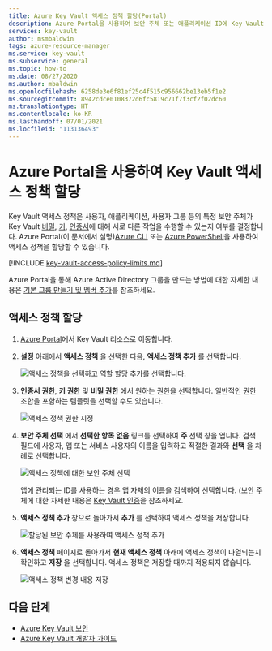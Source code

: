 ```yaml
---
title: Azure Key Vault 액세스 정책 할당(Portal)
description: Azure Portal을 사용하여 보안 주체 또는 애플리케이션 ID에 Key Vault 액세스 정책을 할당하는 방법입니다.
services: key-vault
author: msmbaldwin
tags: azure-resource-manager
ms.service: key-vault
ms.subservice: general
ms.topic: how-to
ms.date: 08/27/2020
ms.author: mbaldwin
ms.openlocfilehash: 6258de3e6f81ef25c4f515c956662be13eb5f1e2
ms.sourcegitcommit: 8942cdce0108372d6fc5819c71f7f3cf2f02dc60
ms.translationtype: HT
ms.contentlocale: ko-KR
ms.lasthandoff: 07/01/2021
ms.locfileid: "113136493"
---
```

# <a name="assign-a-key-vault-access-policy-using-the-azure-portal"></a>Azure Portal을 사용하여 Key Vault 액세스 정책 할당

Key Vault 액세스 정책은 사용자, 애플리케이션, 사용자 그룹 등의 특정 보안 주체가 Key Vault [비밀](../secrets/index.yml), [키](../keys/index.yml), [인증서](../certificates/index.yml)에 대해 서로 다른 작업을 수행할 수 있는지 여부를 결정합니다. Azure Portal(이 문서에서 설명)[Azure CLI](assign-access-policy-cli.md) 또는 [Azure PowerShell](assign-access-policy-powershell.md)을 사용하여 액세스 정책을 할당할 수 있습니다.

[!INCLUDE [key-vault-access-policy-limits.md](../../../includes/key-vault-access-policy-limits.md)]

Azure Portal을 통해 Azure Active Directory 그룹을 만드는 방법에 대한 자세한 내용은 [기본 그룹 만들기 및 멤버 추가](../../active-directory/fundamentals/active-directory-groups-create-azure-portal.md)를 참조하세요.

## <a name="assign-an-access-policy"></a>액세스 정책 할당

1.  [Azure Portal](https://portal.azure.com)에서 Key Vault 리소스로 이동합니다. 

1.  **설정** 아래에서 **액세스 정책** 을 선택한 다음, **액세스 정책 추가** 를 선택합니다.

    ![액세스 정책을 선택하고 역할 할당 추가를 선택합니다.](../media/authentication/assign-policy-portal-01.png)

1.  **인증서 권한**, **키 권한** 및 **비밀 권한** 에서 원하는 권한을 선택합니다. 일반적인 권한 조합을 포함하는 템플릿을 선택할 수도 있습니다.

    ![액세스 정책 권한 지정](../media/authentication/assign-policy-portal-02.png)

1. **보안 주체 선택** 에서 **선택한 항목 없음** 링크를 선택하여 **주** 선택 창을 엽니다. 검색 필드에 사용자, 앱 또는 서비스 사용자의 이름을 입력하고 적절한 결과와 **선택** 을 차례로 선택합니다.

    ![액세스 정책에 대한 보안 주체 선택](../media/authentication/assign-policy-portal-03.png)

    앱에 관리되는 ID를 사용하는 경우 앱 자체의 이름을 검색하여 선택합니다. (보안 주체에 대한 자세한 내용은 [Key Vault 인증](authentication.md)을 참조하세요.
 
1.  **액세스 정책 추가** 창으로 돌아가서 **추가** 를 선택하여 액세스 정책을 저장합니다.

    ![할당된 보안 주체를 사용하여 액세스 정책 추가](../media/authentication/assign-policy-portal-04.png)

1. **액세스 정책** 페이지로 돌아가서 **현재 액세스 정책** 아래에 액세스 정책이 나열되는지 확인하고 **저장** 을 선택합니다. 액세스 정책은 저장할 때까지 적용되지 않습니다.

    ![액세스 정책 변경 내용 저장](../media/authentication/assign-policy-portal-05.png)


## <a name="next-steps"></a>다음 단계

- [Azure Key Vault 보안](security-features.md)
- [Azure Key Vault 개발자 가이드](developers-guide.md)
